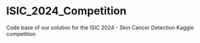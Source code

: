 # ISIC_2024_Competition
Code base of our solution for the ISIC 2024 - Skin Cancer Detection Kaggle competition
